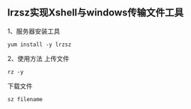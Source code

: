 
## lrzsz实现Xshell与windows传输文件工具
1、服务器安装工具
```shell
yum install -y lrzsz
```
2、使用方法
上传文件
```shell
rz -y
```
下载文件
```shell
sz filename
```
